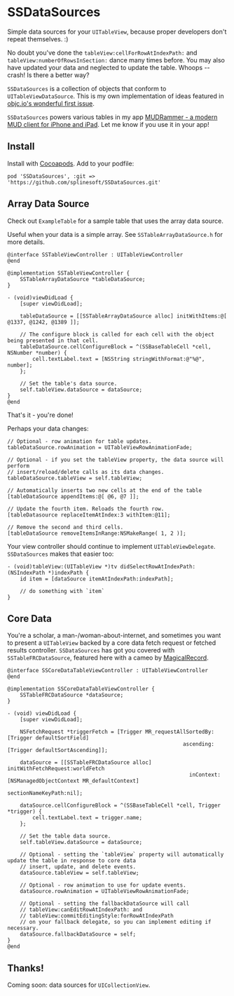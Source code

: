 SSDataSources
=============

Simple data sources for your `UITableView`, because proper developers don't repeat themselves. :)

No doubt you've done the `tableView:cellForRowAtIndexPath:` and `tableView:numberOfRowsInSection:` dance many times before. You may also have updated your data and neglected to update the table. Whoops -- crash! Is there a better way?

`SSDataSources` is a collection of objects that conform to `UITableViewDataSource`. This is my own implementation of ideas featured in [objc.io's wonderful first issue](http://www.objc.io/issue-1/table-views.html).

`SSDataSources` powers various tables in my app [MUDRammer - a modern MUD client for iPhone and iPad](https://itunes.apple.com/us/app/mudrammer-a-modern-mud-client/id597157072?mt=8). Let me know if you use it in your app!

## Install

Install with [Cocoapods](http://cocoapods.org). Add to your podfile:

```
pod 'SSDataSources', :git => 'https://github.com/splinesoft/SSDataSources.git'
```

## Array Data Source

Check out `ExampleTable` for a sample table that uses the array data source.

Useful when your data is a simple array. See `SSTableArrayDataSource.h` for more details.

```objc
@interface SSTableViewController : UITableViewController
@end

@implementation SSTableViewController {
    SSTableArrayDataSource *tableDataSource;
}

- (void)viewDidLoad {
    [super viewDidLoad];

    tableDataSource = [[SSTableArrayDataSource alloc] initWithItems:@[ @1337, @1242, @1389 ]];

	// The configure block is called for each cell with the object being presented in that cell.
    tableDataSource.cellConfigureBlock = ^(SSBaseTableCell *cell, NSNumber *number) {
        cell.textLabel.text = [NSString stringWithFormat:@"%@", number];
    };
    
    // Set the table's data source.
    self.tableView.dataSource = dataSource;
}
@end
```

That's it - you're done! 

Perhaps your data changes:

```objc
// Optional - row animation for table updates.
tableDataSource.rowAnimation = UITableViewRowAnimationFade;

// Optional - if you set the tableView property, the data source will perform
// insert/reload/delete calls as its data changes.
tableDataSource.tableView = self.tableView;
	
// Automatically inserts two new cells at the end of the table
[tableDataSource appendItems:@[ @6, @7 ]];

// Update the fourth item. Reloads the fourth row.
[tableDatasource replaceItemAtIndex:3 withItem:@11];
	
// Remove the second and third cells.
[tableDataSource removeItemsInRange:NSMakeRange( 1, 2 )];
```

Your view controller should continue to implement `UITableViewDelegate`. `SSDataSources` makes that easier too:

```objc
- (void)tableView:(UITableView *)tv didSelectRowAtIndexPath:(NSIndexPath *)indexPath {
	id item = [dataSource itemAtIndexPath:indexPath];
	
	// do something with `item`
}
```

## Core Data

You're a scholar, a man-/woman-about-internet, and sometimes you want to present a `UITableView` backed by a core data fetch request or fetched results controller. `SSDataSources` has got you covered with `SSTableFRCDataSource`, featured here with a cameo by [MagicalRecord](https://github.com/magicalpanda/MagicalRecord).

```objc
@interface SSCoreDataTableViewController : UITableViewController
@end

@implementation SSCoreDataTableViewController {
    SSTableFRCDataSource *dataSource;
}

- (void) viewDidLoad {
	[super viewDidLoad];
	
	NSFetchRequest *triggerFetch = [Trigger MR_requestAllSortedBy:[Trigger defaultSortField]
                                                        ascending:[Trigger defaultSortAscending]];
   
    dataSource = [[SSTableFRCDataSource alloc] initWithFetchRequest:worldFetch
                                                          inContext:[NSManagedObjectContext MR_defaultContext]
                                                 sectionNameKeyPath:nil];
                                                 
    dataSource.cellConfigureBlock = ^(SSBaseTableCell *cell, Trigger *trigger) {
        cell.textLabel.text = trigger.name;
    };
    
    // Set the table data source.
    self.tableView.dataSource = dataSource;
    
    // Optional - setting the `tableView` property will automatically update the table in response to core data
    // insert, update, and delete events.
    dataSource.tableView = self.tableView;
    
    // Optional - row animation to use for update events.
    dataSource.rowAnimation = UITableViewRowAnimationFade;
    
    // Optional - setting the fallbackDataSource will call 
    // tableView:canEditRowAtIndexPath: and
    // tableView:commitEditingStyle:forRowAtIndexPath 
    // on your fallback delegate, so you can implement editing if necessary.
    dataSource.fallbackDataSource = self;
}
@end
```

## Thanks!

Coming soon: data sources for `UICollectionView`.